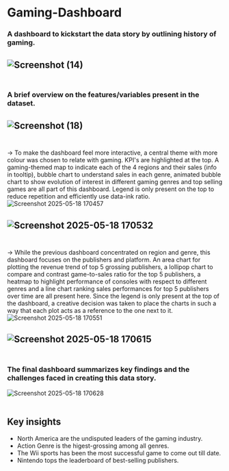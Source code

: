 # Gaming-Dashboard

### A dashboard to kickstart the data story by outlining history of gaming.
![Screenshot (14)](https://github.com/user-attachments/assets/d05f05cd-a30f-4870-b850-fec7b53dcb49)</br>
</br>
---

### A brief overview on the features/variables present in the dataset.
![Screenshot (18)](https://github.com/user-attachments/assets/77bb5eaa-fc63-4ed2-b398-677c769ec498)</br>
</br>
---

-> To make the dashboard feel more interactive, a central theme with more colour was chosen to relate with gaming. KPI's are highlighted at the top. A gaming-themed map to indicate each of the 4 regions and their sales (info in tooltip), bubble chart to understand sales in each genre, animated bubble chart to show evolution of interest in different gaming genres and top selling games are all part of this dashboard. Legend is only present on the top to reduce repetition and efficiently use data-ink ratio.
![Screenshot 2025-05-18 170457](https://github.com/user-attachments/assets/f6562f85-2a85-4209-b57c-d9b9330ea248)


 
![Screenshot 2025-05-18 170532](https://github.com/user-attachments/assets/8b0152e7-c93d-438d-8448-6756b06f991c)</br>
</br>
---
-> While the previous dashboard concentrated on region and genre, this dashboard focuses on the publishers and platform. An area chart for plotting the revenue trend of top 5 grossing publishers, a lollipop chart to compare and contrast game-to-sales ratio for the top 5 publishers, a heatmap to highlight performance of consoles with respect to different genres and a line chart ranking sales performances for top 5 publishers over time are all present here. Since the legend is only present at the top of the dashboard, a creative decision was taken to place the charts in such a way that each plot acts as a reference to the one next to it. 
![Screenshot 2025-05-18 170551](https://github.com/user-attachments/assets/94ac7935-8286-4ce5-b7e8-6ebb71166670)
</br>


![Screenshot 2025-05-18 170615](https://github.com/user-attachments/assets/39b411c7-e123-4d29-a9f2-1f14cc45e5a9)</br>
</br>
---

### The final dashboard summarizes key findings and the challenges faced in creating this data story. 
![Screenshot 2025-05-18 170628](https://github.com/user-attachments/assets/7706a271-a3ee-46be-b8f7-e913a100a63d)</br>
</br>

## Key insights
* North America are the undisputed leaders of the gaming industry.
* Action Genre is the higest-grossing among all genres.
* The Wii sports has been the most successful game to come out till date.
* Nintendo tops the leaderboard of best-selling publishers.
